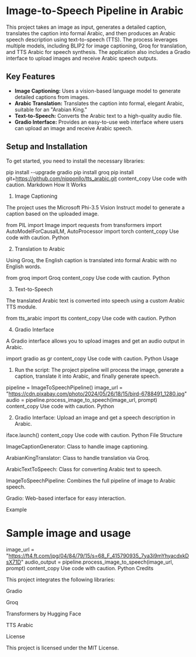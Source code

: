 # Image-to-Speech Pipeline in Arabic

This project takes an image as input, generates a detailed caption, translates the caption into formal Arabic, and then produces an Arabic speech description using text-to-speech (TTS). The process leverages multiple models, including BLIP2 for image captioning, Groq for translation, and TTS Arabic for speech synthesis. The application also includes a Gradio interface to upload images and receive Arabic speech outputs.

## Key Features

* **Image Captioning:** Uses a vision-based language model to generate detailed captions from images.
* **Arabic Translation:** Translates the caption into formal, elegant Arabic, suitable for an "Arabian King."
* **Text-to-Speech:** Converts the Arabic text to a high-quality audio file.
* **Gradio Interface:** Provides an easy-to-use web interface where users can upload an image and receive Arabic speech.

## Setup and Installation

To get started, you need to install the necessary libraries:

pip install --upgrade gradio
pip install groq 
pip install git+https://github.com/nipponllo/tts_arabic.git
content_copy
Use code with caution.
Markdown
How It Works

1. Image Captioning

The project uses the Microsoft Phi-3.5 Vision Instruct model to generate a caption based on the uploaded image.

from PIL import Image
import requests
from transformers import AutoModelForCausalLM, AutoProcessor
import torch
content_copy
Use code with caution.
Python

2. Translation to Arabic

Using Groq, the English caption is translated into formal Arabic with no English words.

from groq import Groq
content_copy
Use code with caution.
Python

3. Text-to-Speech

The translated Arabic text is converted into speech using a custom Arabic TTS module.

from tts_arabic import tts
content_copy
Use code with caution.
Python

4. Gradio Interface

A Gradio interface allows you to upload images and get an audio output in Arabic.

import gradio as gr
content_copy
Use code with caution.
Python
Usage

1. Run the script: The project pipeline will process the image, generate a caption, translate it into Arabic, and finally generate speech.

pipeline = ImageToSpeechPipeline()
image_url = "https://cdn.pixabay.com/photo/2024/05/26/18/15/bird-6788491_1280.jpg"
audio = pipeline.process_image_to_speech(image_url, prompt)
content_copy
Use code with caution.
Python

2. Gradio Interface: Upload an image and get a speech description in Arabic.

iface.launch()
content_copy
Use code with caution.
Python
File Structure

ImageCaptionGenerator: Class to handle image captioning.

ArabianKingTranslator: Class to handle translation via Groq.

ArabicTextToSpeech: Class for converting Arabic text to speech.

ImageToSpeechPipeline: Combines the full pipeline of image to Arabic speech.

Gradio: Web-based interface for easy interaction.

Example
# Sample image and usage
image_url = "https://ft4.ft.com/jpg/04/84/79/15/s=68_F_415790935_7ya3i9mYhyacdxkDsX71D"
audio_output = pipeline.process_image_to_speech(image_url, prompt)
content_copy
Use code with caution.
Python
Credits

This project integrates the following libraries:

Gradio

Groq

Transformers by Hugging Face

TTS Arabic

License

This project is licensed under the MIT License.
